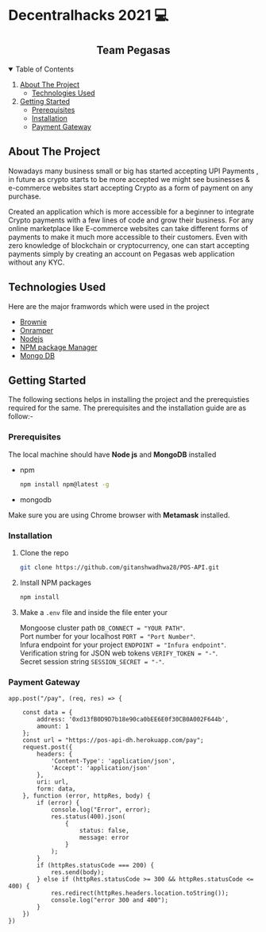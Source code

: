 # Decentralhacks 2021 :computer:

<p align="center">
  <h2 align="center">Team Pegasas</h3>
</p>


<details open="open">
  <summary>Table of Contents</summary>
  <ol>
    <li>
      <a href="#about-the-project">About The Project</a>
      <ul>
        <li><a href="#technologies-used">Technologies Used</a></li>
      </ul>
    </li>
    <li>
      <a href="#getting-started">Getting Started</a>
      <ul>
        <li><a href="#prerequisites">Prerequisites</a></li>
        <li><a href="#installation">Installation</a></li>
        <li><a href="#payment-gateway">Payment Gateway</a></li>
      </ul>
    </li>
  </ol>
</details>

<!-- ABOUT THE PROJECT -->
## About The Project
Nowadays many business small or big has started accepting UPI Payments , in future as crypto starts to be more accepted we might see businesses & e-commerce websites start accepting Crypto as a form of payment on any purchase.

Created an application which is more accessible for a beginner to integrate Crypto payments with a few lines of code and grow their business. For any online marketplace like E-commerce websites can take different forms of payments to make it much more accessible to their customers. Even with zero knowledge of blockchain or cryptocurrency, one can start accepting payments simply by creating an account on Pegasas web application without any KYC. 


## Technologies Used

Here are the major framwords which were used in the project
* [Brownie](https://eth-brownie.readthedocs.io/en/stable/)
* [Onramper](https://onramper.com/)
* [Nodejs](https://nodejs.org/en/)
* [NPM package Manager](https://www.npmjs.com/)
* [Mongo DB](https://www.mongodb.com/)

<!-- GETTING STARTED -->
## Getting Started

The following sections helps in installing the project and the prerequisties required for the same.
The prerequisites and the installation guide are as follow:-

### Prerequisites

The local machine should have **Node js** and **MongoDB** installed
* npm
  ```sh
  npm install npm@latest -g
  ```
* mongodb

Make sure you are using Chrome browser with **Metamask** installed.

### Installation

1. Clone the repo
   ```sh
   git clone https://github.com/gitanshwadhwa28/POS-API.git
   ```
2. Install NPM packages
   ```sh
   npm install
   ```
3. Make a `.env` file and inside the file enter your</br><p></p> 
       Mongoose cluster path `DB_CONNECT = "YOUR PATH"`. </br>
       Port number for your localhost `PORT = "Port Number"`. </br>
       Infura endpoint for your project `ENDPOINT = "Infura endpoint"`. </br>
       Verification string for JSON web tokens `VERIFY_TOKEN = "-"`. </br>
       Secret session string `SESSION_SECRET = "-"`.

### Payment Gateway

```
app.post("/pay", (req, res) => {

    const data = {
        address: '0xd13fB0D9D7b18e90ca0bEE6E0f30CB0A002F644b',
        amount: 1
    };
    const url = "https://pos-api-dh.herokuapp.com/pay";
    request.post({
        headers: {
            'Content-Type': 'application/json',
            'Accept': 'application/json'
        },
        uri: url,
        form: data,
    }, function (error, httpRes, body) {
        if (error) {
            console.log("Error", error);
            res.status(400).json(
                {
                    status: false,
                    message: error
                }
            );
        }
        if (httpRes.statusCode === 200) {
            res.send(body);
        } else if (httpRes.statusCode >= 300 && httpRes.statusCode <= 400) {
            res.redirect(httpRes.headers.location.toString());
            console.log("error 300 and 400");
        }
    })
})
```
<!-- USAGE -->
<!-- ## Usage -->


